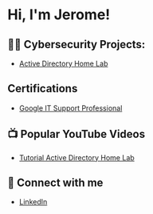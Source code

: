<h1>Hi, I'm Jerome!

<h2>👨‍💻 Cybersecurity Projects:</h2>


- [Active Directory Home Lab](https://github.com/joshmadakor1/AD_PS)

<h2> Certifications</h2>

- [Google IT Support Professional ](https://www.coursera.org/account/accomplishments/specialization/certificate/YETFNJQA3SD9)

<h2>📺 Popular YouTube Videos</h2>

- [Tutorial Active Directory Home Lab](https://www.youtube.com/watch?v=a83ASGn_V_s)

<h2>🤳 Connect with me</h2>

- [LinkedIn](https://www.linkedin.com/in/jeromespencer/)








<!--
**joshmadakor1/joshmadakor1** is a ✨ _special_ ✨ repository because its `README.md` (this file) appears on your GitHub profile.

Here are some ideas to get you started:

- 🔭 I’m currently working on ...
- 🌱 I’m currently learning ...
- 👯 I’m looking to collaborate on ...
- 🤔 I’m looking for help with ...
- 💬 Ask me about ...
- 📫 How to reach me: ...
- 😄 Pronouns: ...
- ⚡ Fun fact: ...
-->
